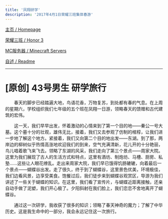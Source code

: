 ```yaml
---
title: '凤翔研学'
description: '2017年4月1日荣耀三班集体春游'
---
```


[主页 / Homepage](..)

[荣耀三班 / Honor 3](../honor3)

[MC服务器 / Minecraft Servers](../mc)

[自述 / Readme](../README)

------

# [原创] 43号男生 研学旅行

　　春天的脚步已经踏遍大地，鸟语花香，万物复苏，到处都有春的气息。在上周的星期六，学校组织我们七年级的五个班在凤翔一日游，领略春天的馈赠和古代建筑的宏伟。

　　这一天，我们早早出发，怀着激动的心情来到了第一个目的地——秦公一号大墓。这个墓十分的壮观，雄伟无比，接着，我们又去参观了仿制的棺椁，让我们进一步地了解这个地方。紧接着，我们又向第二个目的地出发——东湖。到了那，两岸边的柳树似乎热情高涨地欢迎我们的到来，空气充满清新，花儿开的十分艳丽，鸟儿唱着歌飞来飞去。领略了东湖的风采，我们走向了第三个景点——周家大院。这里为我们展现了古人的生活方式和特点，这里有酒坊、制炮坊、马槽、厨房、私塾……这些让人眼花缭乱。走出来周家大院，我们早已饿得饥肠辘辘，向着最后一个景点——蝴蝶谷出发。走了很久，终于到了蝴蝶谷，这里景色优美，环境极佳，我们边看风景，边享受美食。饱餐过后，我们徒步来到蝴蝶谷观赏区，导游为我们讲述了一些关于蝴蝶的知识。在这里，我们看了宣传片，与蝴蝶近距离接触，还亲自动手做了泥塑，我们开心极了。夕阳斜射在我们脸上，我们恋恋不舍地离开了蝴蝶谷。

　　通过这一次研学，我收获了很多的知识；领略了春天神奇的魔力；了解了中华历史。这是我生命中的一部分，我会永远记住这一次旅行。